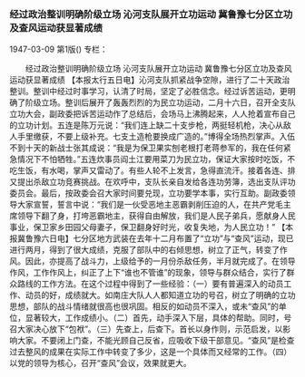 ### 经过政治整训明确阶级立场  沁河支队展开立功运动  冀鲁豫七分区立功及查风运动获显著成绩

1947-03-09
第1版()
专栏：

　　经过政治整训明确阶级立场
    沁河支队展开立功运动
    冀鲁豫七分区立功及查风运动获显著成绩
    【本报太行五日电】沁河支队抓紧战争空隙，进行了二十天政治整训。整训中经过时事学习，认清了时局，坚定了必胜信念。经过诉苦运动，更明确了阶级立场。整训后展开了轰轰烈烈的为民立功运动，二月十六日，召开全支队立功大会，副政委把诉苦运动作了总结后，会场马上沸腾起来，人人抢着宣布自己的立功计划。五连是陈万元说：“我们连上缺二十支步枪，两挺轻机枪，决心从敌人手里缴获，不要上级补充。七支土造枪要换成广造的。”博得全场热烈掌声。入伍不到十天的新战士张其成说：“我是为保卫果实刨老根打老蒋参军的，我在任何紧急情况下不怕牺牲。”五连炊事员阎土江要用菜刀为民立功，保证大家按时吃饭，不吃生饭，有水喝，掌声又雷动了。有些人轮不上发言，急得直流汗。接着各连、排又提出杀敌立功竞赛挑战。在欢呼中，支队长亲自发给各连功劳簿，选出支队评功委员会。最后，按政委会召大家时间要兑现，立功要学本事，实行互助。副政委领导大家宣誓，誓言中说：“我们是一伙受恶地主恶霸剥削压迫的人，在共产党毛主席领导下翻了身，打垮恶霸地主，获得自由解放，我们是人民子弟兵，愿献身人民事业，保卫家乡田园父母妻子，保卫翻身好时光，收复失地，为人民立功！”
    【本报冀鲁豫六日电】七分区地方武装在去年十二月布置了“立功”与“查风”运动，现已进行两月，得到了很大成绩，克服了部队中的右倾思想，树立了正气，转变了作风。因此，亦提高了战斗力，上级给予的一月份杀敌任务，半月就完成了。在领导作风，工作作风上，纠正了上下“谁也不管谁”的现象，领导与群众结合，实行了群众路线的工作方法。在这个过程中得到了一些经验：（一）要有普遍深入的动员工作、动员的好，成绩就大。如南庄大队人人都知道立功的号召，树立了明确的立功思想，部队的战斗情绪就很高也很巩固。相反的如动员不深入，或未“查风”的单位，显著较大，工作成绩小。（二）首先，动手深入下层，具体的帮助。同时，号召大家决心放下“包袱”。（三）先查上，后查下。首长以身作则，示范启发，以影响大家。不要闭上门查，不能光顾自己反省，应吸收下级干部意见。“查风”是检查过去整风的成果在实际工作中转变了多少，这是一个具体而又经常的工作。（四）以党的领导为核心，召开“查风”会议，效果就更大。
